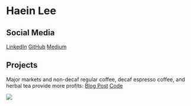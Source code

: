 # Haein Lee

## Social Media
[LinkedIn](https://www.linkedin.com/in/yihaein/) [GitHub](https://github.com/yihaein) [Medium](https://medium.com/@yihaein)

## Projects
Major markets and non-decaf regular coffee, decaf espresso coffee, and herbal tea provide more profits: [Blog Post](https://medium.com/@yihaein/coffee-6667133ae82e) [Code](https://github.com/yihaein/coffee)

<img src="https://user-images.githubusercontent.com/95606414/158925709-f9efb3fa-86ea-439c-8e3b-370a87f714d1.png?raw=true">
